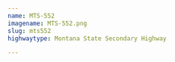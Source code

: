 ```yaml
---
name: MTS-552
imagename: MTS-552.png
slug: mts552
highwaytype: Montana State Secondary Highway

---
```

